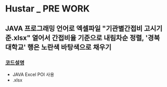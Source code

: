# Hustar _ PRE WORK
## JAVA 프로그래밍 언어로 엑셀파일 "기관별간접비 고시기준.xlsx" 열어서 간접비율 기준으로 내림차순 정렬, '경북대학교' 행은 노란색 바탕색으로 채우기
### [코드설명](https://alliwannado-start.tistory.com/15?category=901139)
- JAVA Excel POI 사용
- .xlsx

